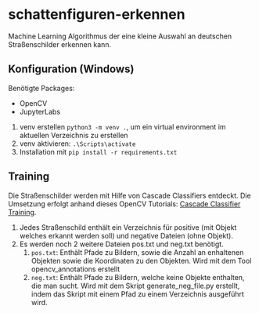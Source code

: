 # schattenfiguren-erkennen
Machine Learning Algorithmus der eine kleine Auswahl an deutschen Straßenschilder erkennen kann.

## Konfiguration (Windows) 

Benötigte Packages:

- OpenCV
- JupyterLabs



1. venv erstellen `python3 -m venv .`, um ein virtual environment im aktuellen Verzeichnis zu erstellen
2. venv aktivieren: `.\Scripts\activate`
3. Installation mit `pip install -r requirements.txt`



## Training

Die Straßenschilder werden mit Hilfe von Cascade Classifiers entdeckt. Die Umsetzung erfolgt anhand dieses OpenCV Tutorials: [Cascade Classifier Training](https://docs.opencv.org/master/dc/d88/tutorial_traincascade.html).

1. Jedes Straßenschild enthält ein Verzeichnis für positive (mit Objekt welches erkannt werden soll) und negative Dateien (ohne Objekt).
2. Es werden noch 2 weitere Dateien pos.txt und neg.txt benötigt.
   1. `pos.txt`: Enthält Pfade zu Bildern, sowie die Anzahl an enhaltenen Objekten sowie die Koordinaten zu den Objekten. Wird mit dem Tool opencv_annotations erstellt
   2. `neg.txt`: Enthält Pfade zu Bildern, welche keine Objekte enthalten, die man sucht. Wird mit dem Skript generate_neg_file.py erstellt, indem das Skript mit einem Pfad zu einem Verzeichnis ausgeführt wird.
